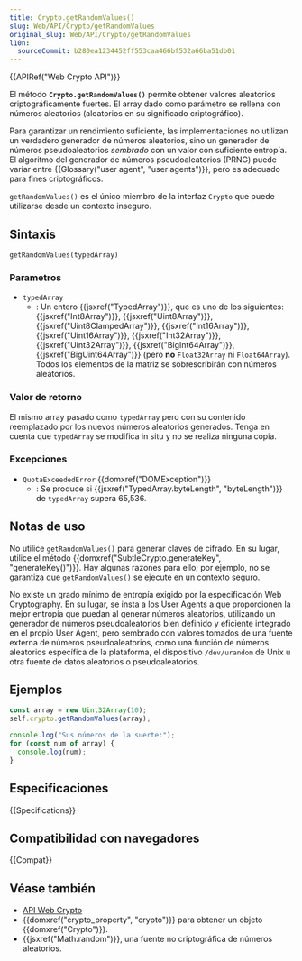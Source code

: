 ```yaml
---
title: Crypto.getRandomValues()
slug: Web/API/Crypto/getRandomValues
original_slug: Web/API/Crypto/getRandomValues
l10n:
  sourceCommit: b280ea1234452ff553caa466bf532a66ba51db01
---
```


{{APIRef("Web Crypto API")}}

El método **`Crypto.getRandomValues()`** permite obtener valores aleatorios criptográficamente fuertes.
El array dado como parámetro se rellena con números aleatorios (aleatorios en su significado criptográfico).

Para garantizar un rendimiento suficiente, las implementaciones no utilizan un verdadero generador de números aleatorios, sino un generador de números pseudoaleatorios _sembrado_ con un valor con suficiente entropía.
El algoritmo del generador de números pseudoaleatorios (PRNG) puede variar entre {{Glossary("user agent", "user agents")}}, pero es adecuado para fines criptográficos.

`getRandomValues()` es el único miembro de la interfaz `Crypto` que puede utilizarse desde un contexto inseguro.

## Sintaxis

```js-nolint
getRandomValues(typedArray)
```

### Parametros

- `typedArray`
  - : Un entero {{jsxref("TypedArray")}}, que es uno de los siguientes: {{jsxref("Int8Array")}}, {{jsxref("Uint8Array")}},
    {{jsxref("Uint8ClampedArray")}}, {{jsxref("Int16Array")}}, {{jsxref("Uint16Array")}},
    {{jsxref("Int32Array")}}, {{jsxref("Uint32Array")}}, {{jsxref("BigInt64Array")}},
    {{jsxref("BigUint64Array")}} (pero **no** `Float32Array` ni `Float64Array`).
    Todos los elementos de la matriz se sobrescribirán con números aleatorios.

### Valor de retorno

El mismo array pasado como `typedArray` pero con su contenido reemplazado por los nuevos números aleatorios generados.
Tenga en cuenta que `typedArray` se modifica in situ y no se realiza ninguna copia.

### Excepciones

- `QuotaExceededError` {{domxref("DOMException")}}
  - : Se produce si {{jsxref("TypedArray.byteLength", "byteLength")}} de `typedArray` supera 65,536.

## Notas de uso

No utilice `getRandomValues()` para generar claves de cifrado.
En su lugar, utilice el método {{domxref("SubtleCrypto.generateKey", "generateKey()")}}.
Hay algunas razones para ello; por ejemplo, no se garantiza que `getRandomValues()` se ejecute en un contexto seguro.

No existe un grado mínimo de entropía exigido por la especificación Web Cryptography.
En su lugar, se insta a los User Agents a que proporcionen la mejor entropía que puedan al generar números aleatorios, utilizando un generador de números pseudoaleatorios bien definido y eficiente integrado en el propio User Agent, pero sembrado con valores tomados de una fuente externa de números pseudoaleatorios, como una función de números aleatorios específica de la plataforma, el dispositivo `/dev/urandom` de Unix u otra fuente de datos aleatorios o pseudoaleatorios.

## Ejemplos

```js
const array = new Uint32Array(10);
self.crypto.getRandomValues(array);

console.log("Sus números de la suerte:");
for (const num of array) {
  console.log(num);
}
```

## Especificaciones

{{Specifications}}

## Compatibilidad con navegadores

{{Compat}}

## Véase también

- [API Web Crypto](/en-US/docs/Web/API/Web_Crypto_API)
- {{domxref("crypto_property", "crypto")}} para obtener un objeto {{domxref("Crypto")}}.
- {{jsxref("Math.random")}}, una fuente no criptográfica de números aleatorios.
